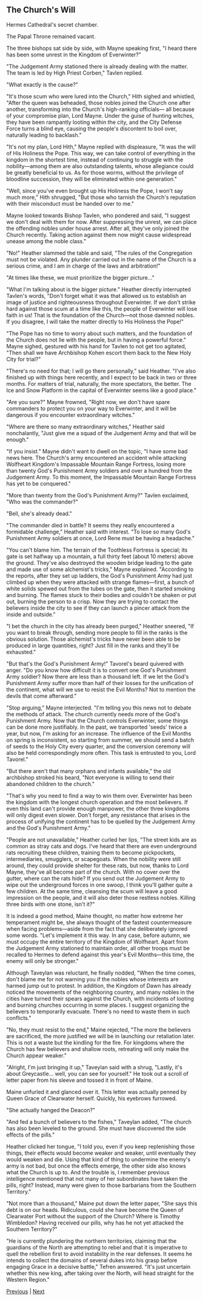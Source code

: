## The Church's Will
Hermes Cathedral's secret chamber.

The Papal Throne remained vacant.

The three bishops sat side by side, with Mayne speaking first, "I heard there has been some unrest in the Kingdom of Everwinter?"

"The Judgement Army stationed there is already dealing with the matter. The team is led by High Priest Corben," Tavlen replied.

"What exactly is the cause?"

"It's those scum who were lured into the Church," Hith sighed and whistled, "After the queen was beheaded, those nobles joined the Church one after another, transforming into the Church's high-ranking officials— all because of your compromise plan, Lord Mayne. Under the guise of hunting witches, they have been rampantly looting within the city, and the City Defense Force turns a blind eye, causing the people's discontent to boil over, naturally leading to backlash."

"It's not my plan, Lord Hith," Mayne replied with displeasure, "It was the will of His Holiness the Pope. This way, we can take control of everything in the kingdom in the shortest time, instead of continuing to struggle with the nobility—among them are also outstanding talents, whose allegiance could be greatly beneficial to us. As for those worms, without the privilege of bloodline succession, they will be eliminated within one generation."

"Well, since you've even brought up His Holiness the Pope, I won't say much more," Hith shrugged, "But those who tarnish the Church's reputation with their misconduct must be handed over to me."

Mayne looked towards Bishop Tavlen, who pondered and said, "I suggest we don't deal with them for now. After suppressing the unrest, we can place the offending nobles under house arrest. After all, they've only joined the Church recently. Taking action against them now might cause widespread unease among the noble class."



"No!" Heather slammed the table and said, "The rules of the Congregation must not be violated. Any plunder carried out in the name of the Church is a serious crime, and I am in charge of the laws and arbitration!"

"At times like these, we must prioritize the bigger picture..."

"What I'm talking about is the bigger picture." Heather directly interrupted Tavlen's words, "Don't forget what it was that allowed us to establish an image of justice and righteousness throughout Everwinter. If we don't strike hard against those scum at a time like this, the people of Everwinter will lose faith in us! That is the foundation of the Church—not those damned nobles. If you disagree, I will take the matter directly to His Holiness the Pope!"

"The Pope has no time to worry about such matters, and the foundation of the Church does not lie with the people, but in having a powerful force." Mayne sighed, gestured with his hand for Tavlen to not get too agitated, "Then shall we have Archbishop Kohen escort them back to the New Holy City for trial?"

"There's no need for that; I will go there personally," said Heather. "I've also finished up with things here recently, and I expect to be back in two or three months. For matters of trial, naturally, the more spectators, the better. The Ice and Snow Platform in the capital of Everwinter seems like a good place."

"Are you sure?" Mayne frowned, "Right now, we don't have spare commanders to protect you on your way to Everwinter, and it will be dangerous if you encounter extraordinary witches."

"Where are there so many extraordinary witches," Heather said nonchalantly, "Just give me a squad of the Judgement Army and that will be enough."

"If you insist." Mayne didn't want to dwell on the topic, "I have some bad news here. The Church's army encountered an accident while attacking Wolfheart Kingdom's Impassable Mountain Range Fortress, losing more than twenty God's Punishment Army soldiers and over a hundred from the Judgement Army. To this moment, the Impassable Mountain Range Fortress has yet to be conquered."

"More than twenty from the God's Punishment Army?" Tavlen exclaimed, "Who was the commander?"



"Bell, she's already dead."

"The commander died in battle? It seems they really encountered a formidable challenge," Heather said with interest. "To lose so many God's Punishment Army soldiers at once, Lord Rene must be having a headache."

"You can't blame him. The terrain of the Toothless Fortress is special; its gate is set halfway up a mountain, a full thirty feet (about 10 meters) above the ground. They've also destroyed the wooden bridge leading to the gate and made use of some alchemist's tricks," Mayne explained. "According to the reports, after they set up ladders, the God's Punishment Army had just climbed up when they were attacked with strange flames—first, a bunch of white solids spewed out from the tubes on the gate, then it started smoking and burning. The flames stuck to their bodies and couldn't be shaken or put out, burning the person to a crisp. Now they are trying to contact the believers inside the city to see if they can launch a pincer attack from the inside and outside."

"I bet the church in the city has already been purged," Heather sneered, "If you want to break through, sending more people to fill in the ranks is the obvious solution. Those alchemist's tricks have never been able to be produced in large quantities, right? Just fill in the ranks and they'll be exhausted."

"But that's the God's Punishment Army!" Tavorel's beard quivered with anger. "Do you know how difficult it is to convert one God's Punishment Army soldier? Now there are less than a thousand left. If we let the God's Punishment Army suffer more than half of their losses for the unification of the continent, what will we use to resist the Evil Months? Not to mention the devils that come afterward."

"Stop arguing," Mayne interjected. "I'm telling you this news not to debate the methods of attack. The church currently needs more of the God's Punishment Army. Now that the Church controls Everwinter, some things can be done more justifiably. In the past, we transported 'seeds' twice a year, but now, I'm asking for an increase. The influence of the Evil Months on spring is inconsistent, so starting from summer, we should send a batch of seeds to the Holy City every quarter, and the conversion ceremony will also be held correspondingly more often. This task is entrusted to you, Lord Tavorel."

"But there aren't that many orphans and infants available," the old archbishop stroked his beard, "Not everyone is willing to send their abandoned children to the church."

"That's why you need to find a way to win them over. Everwinter has been the kingdom with the longest church operation and the most believers. If even this land can't provide enough manpower, the other three kingdoms will only digest even slower. Don't forget, any resistance that arises in the process of unifying the continent has to be quelled by the Judgement Army and the God's Punishment Army."

"People are not unavailable," Heather curled her lips, "The street kids are as common as stray cats and dogs. I've heard that there are even underground rats recruiting these children, training them to become pickpockets, intermediaries, smugglers, or scapegoats. When the nobility were still around, they could provide shelter for these rats, but now, thanks to Lord Mayne, they've all become part of the church. With no cover over the gutter, where can the rats hide? If you send out the Judgement Army to wipe out the underground forces in one swoop, I think you'll gather quite a few children. At the same time, cleansing the scum will leave a good impression on the people, and it will also deter those restless nobles. Killing three birds with one stone, isn't it?"



It is indeed a good method, Maine thought, no matter how extreme her temperament might be, she always thought of the fastest countermeasure when facing problems—aside from the fact that she deliberately ignored some words. "Let's implement it this way. In any case, before autumn, we must occupy the entire territory of the Kingdom of Wolfheart. Apart from the Judgement Army stationed to maintain order, all other troops must be recalled to Hermes to defend against this year's Evil Months—this time, the enemy will only be stronger."



Although Taveylan was reluctant, he finally nodded, "When the time comes, don't blame me for not warning you if the nobles whose interests are harmed jump out to protest. In addition, the Kingdom of Dawn has already noticed the movements of the neighboring country, and many nobles in the cities have turned their spears against the Church, with incidents of looting and burning churches occurring in some places. I suggest organizing the believers to temporarily evacuate. There's no need to waste them in such conflicts."



"No, they must resist to the end," Maine rejected, "The more the believers are sacrificed, the more justified we will be in launching our retaliation later. This is not a waste but the kindling for the fire. For kingdoms where the Church has few believers and shallow roots, retreating will only make the Church appear weaker."



"Alright, I'm just bringing it up," Taveylan said with a shrug, "Lastly, it's about Greycastle... well, you can see for yourself." He took out a scroll of letter paper from his sleeve and tossed it in front of Maine.



Maine unfurled it and glanced over it. This letter was actually penned by Queen Grace of Clearwater herself. Quickly, his eyebrows furrowed.



"She actually hanged the Deacon?"



"And fed a bunch of believers to the fishes," Taveylan added, "The church has also been leveled to the ground. She must have discovered the side effects of the pills."



Heather clicked her tongue, "I told you, even if you keep replenishing those things, their effects would become weaker and weaker, until eventually they would weaken and die. Using that kind of thing to undermine the enemy's army is not bad, but once the effects emerge, the other side also knows what the Church is up to. And the trouble is, I remember previous intelligence mentioned that not many of her subordinates have taken the pills, right? Instead, many were given to those barbarians from the Southern Territory."



"Not more than a thousand," Maine put down the letter paper, "She says this debt is on our heads. Ridiculous, could she have become the Queen of Clearwater Port without the support of the Church? Where is Timothy Wimbledon? Having received our pills, why has he not yet attacked the Southern Territory?"



"He is currently plundering the northern territories, claiming that the guardians of the North are attempting to rebel and that it is imperative to quell the rebellion first to avoid instability in the rear defenses. It seems he intends to collect the domains of several dukes into his grasp before engaging Grace in a decisive battle," Tefren answered. "It's just uncertain whether this new king, after taking over the North, will head straight for the Western Region."





[Previous](CH0176.md) | [Next](CH0178.md)
